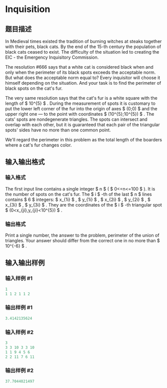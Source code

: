 # Inquisition

## 题目描述

In Medieval times existed the tradition of burning witches at steaks together with their pets, black cats. By the end of the 15-th century the population of black cats ceased to exist. The difficulty of the situation led to creating the EIC - the Emergency Inquisitory Commission.

The resolution #666 says that a white cat is considered black when and only when the perimeter of its black spots exceeds the acceptable norm. But what does the acceptable norm equal to? Every inquisitor will choose it himself depending on the situation. And your task is to find the perimeter of black spots on the cat's fur.

The very same resolution says that the cat's fur is a white square with the length of $ 10^{5} $ . During the measurement of spots it is customary to put the lower left corner of the fur into the origin of axes $ (0;0) $ and the upper right one — to the point with coordinates $ (10^{5};10^{5}) $ . The cats' spots are nondegenerate triangles. The spots can intersect and overlap with each other, but it is guaranteed that each pair of the triangular spots' sides have no more than one common point.

We'll regard the perimeter in this problem as the total length of the boarders where a cat's fur changes color.

## 输入输出格式

### 输入格式

The first input line contains a single integer $ n $ ( $ 0<=n<=100 $ ). It is the number of spots on the cat's fur. The $ i $ -th of the last $ n $ lines contains $ 6 $ integers: $ x_{1i} $ , $ y_{1i} $ , $ x_{2i} $ , $ y_{2i} $ , $ x_{3i} $ , $ y_{3i} $ . They are the coordinates of the $ i $ -th triangular spot $ (0&lt;x_{ji},y_{ji}&lt;10^{5}) $ .

### 输出格式

Print a single number, the answer to the problem, perimeter of the union of triangles. Your answer should differ from the correct one in no more than $ 10^{-6} $ .

## 输入输出样例

### 输入样例 #1

```cpp
1
1 1 2 1 1 2

```
### 输出样例 #1

```cpp
3.4142135624

```
### 输入样例 #2

```cpp
3
3 3 10 3 3 10
1 1 9 4 5 6
2 2 11 7 6 11

```
### 输出样例 #2

```cpp
37.7044021497

```
